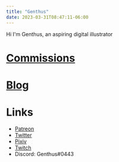 ```yaml
---
title: "Genthus"
date: 2023-03-31T08:47:11-06:00
---
```


Hi I'm Genthus, an aspiring digital illustrator

# [Commissions](/commissions)

# [Blog](/blog)

# Links

-   [Patreon](https://patreon.com/genthus)
-   [Twitter](https://twitter.com/genthus_)
-   [Pixiv](https://www.pixiv.net/en/users/61808993)
-   [Twitch](https://twitch.com/genthus_)
-   Discord: Genthus#0443

